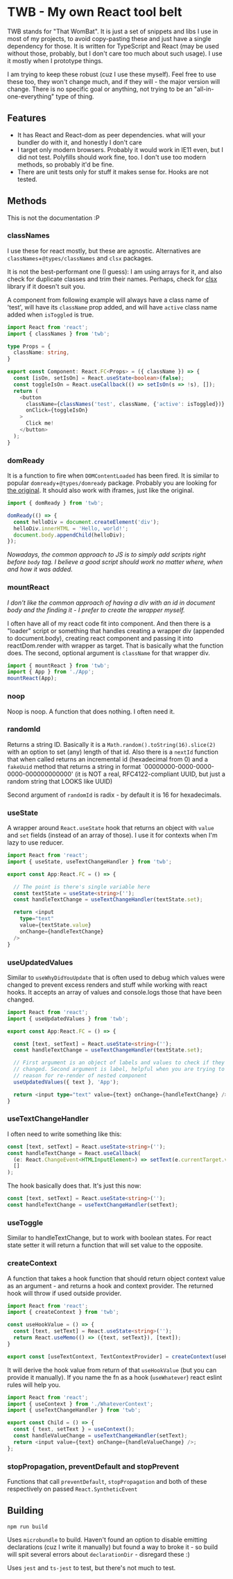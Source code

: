 # TWB - My own React tool belt

TWB stands for "That WomBat". It is just a set of snippets and libs I use in
most of my projects, to avoid copy-pasting these and just have a single
dependency for those. It is written for TypeScript and React (may be used
without those, probably, but I don't care too much about such usage). I use it
mostly when I prototype things.

I am trying to keep these robust (cuz I use these myself). Feel free to use
these too, they won't change much, and if they will - the major version will
change. There is no specific goal or anything, not trying to be an
"all-in-one-everything" type of thing.

## Features

- It has React and React-dom as peer dependencies. what will your bundler do
with it, and honestly I don't care
- I target only modern browsers. Probably it would work in IE11 even, but I did
not test. Polyfills should work fine, too. I don't use too modern methods, so
probably it'd be fine.
- There are unit tests only for stuff it makes sense for. Hooks are not tested.

## Methods

This is not the documentation :P

### classNames

I use these for react mostly, but these are agnostic. Alternatives are
`classNames`+`@types/classNames` and `clsx` packages.

It is not the best-performant one (I guess): I am using arrays for it, and also
check for duplicate classes and trim their names. Perhaps, check for
[clsx](https://www.npmjs.com/package/clsx) library if it doesn't suit you.

A component from following example will always have a class name of 'test', will
have its `className` prop added, and will have `active` class name added when
`isToggled` is true.

```typeScript
import React from 'react';
import { classNames } from 'twb';

type Props = {
  className: string,
}

export const Component: React.FC<Props> = ({ className }) => {
  const [isOn, setIsOn] = React.useState<boolean>(false);
  const toggleIsOn = React.useCallback(() => setIsOn(s => !s), []);
  return (
    <button
      className={classNames('test', className, {'active': isToggled})}
      onClick={toggleIsOn}
    >
      Click me!
    </button>
  );
}
```

### domReady

It is a function to fire when `DOMContentLoaded` has been fired. It is similar
to popular `domready`+`@types/domready` package. Probably you are looking for
[the original](https://www.npmjs.com/package/domready). It should also work with
iframes, just like the original.

```typeScript
import { domReady } from 'twb';

domReady(() => {
  const helloDiv = document.createElement('div');
  helloDiv.innerHTML = 'Hello, world!';
  document.body.appendChild(helloDiv);
});
```

_Nowadays, the common approach to JS is to simply add scripts right before
`body` tag. I believe a good script should work no matter where, when and how it
was added._

### mountReact

_I don't like the common approach of having a div with an id in document body
and the finding it - I prefer to create the wrapper myself._

I often have all of my react code fit into component. And then there is a
"loader" script or something that handles creating a wrapper div (appended to
document.body), creating react component and passing it into reactDom.render
with wrapper as target. That is basically what the function does. The second,
optional argument is `className` for that wrapper div.

```typeScript
import { mountReact } from 'twb';
import { App } from './App';
mountReact(App);
```

### noop

Noop is noop. A function that does nothing. I often need it.

### randomId

Returns a string ID. Basically it is a `Math.random().toString(16).slice(2)`
with an option to set (any) length of that id. Also there is a `nextId` function
that when called returns an incremental id (hexadecimal from 0) and a `fakeUuid`
method that returns a string in format `00000000-0000-0000-0000-000000000000'
(it is NOT a real, RFC4122-compliant UUID, but just a random string that LOOKS
like UUID)

Second argument of `randomId` is radix - by default it is 16 for hexadecimals.

### useState

A wrapper around `React.useState` hook that returns an object with `value` and
`set` fields (instead of an array of those). I use it for contexts when I'm lazy
to use reducer.

```typeScript
import React from 'react';
import { useState, useTextChangeHandler } from 'twb';

export const App:React.FC = () => {

  // The point is there's single variable here
  const textState = useState<string>('');
  const handleTextChange = useTextChangeHandler(textState.set);

  return <input
    type="text"
    value={textState.value}
    onChange={handleTextChange}
  />
}

```

### useUpdatedValues

Similar to `useWhyDidYouUpdate` that is often used to debug which values were
changed to prevent excess renders and stuff while working with react hooks. It
accepts an array of values and console.logs those that have been changed.

```typeScript
import React from 'react';
import { useUpdatedValues } from 'twb';

export const App:React.FC = () => {

  const [text, setText] = React.useState<string>('');
  const handleTextChange = useTextChangeHandler(textState.set);

  // First argument is an object of labels and values to check if they were
  // changed. Second argument is label, helpful when you are trying to track
  // reason for re-render of nested component
  useUpdatedValues({ text }, 'App');

  return <input type="text" value={text} onChange={handleTextChange} />
}
```

### useTextChangeHandler

I often need to write something like this:

```typeScript
const [text, setText] = React.useState<string>('');
const handleTextChange = React.useCallback(
  (e: React.ChangeEvent<HTMLInputElement>) => setText(e.currentTarget.value),
  []
);
```

The hook basically does that. It's just this now:

```typeScript
const [text, setText] = React.useState<string>('');
const handleTextChange = useTextChangeHandler(setText);
```

### useToggle

Similar to handleTextChange, but to work with boolean states. For react state
setter it will return a function that will set value to the opposite.

### createContext

A function that takes a hook function that should return object context value as an argument - and returns a hook and
context provider. The returned hook will throw if used outside provider.

```typeScript
import React from 'react';
import { createContext } from 'twb';

const useHookValue = () => {
  const [text, setText] = React.useState<string>('');
  return React.useMemo(() => ({text, setText}), [text]);
}

export const [useTextContext, TextContextProvider] = createContext(useHookValue);
```

It will derive the hook value from return of that `useHookValue` (but you can provide it manually). If you name the fn
as a hook (`useWhatever`) react eslint rules will help you.

```typeScript
import React from 'react';
import { useContext } from './WhateverContext';
import { useTextChangeHandler } from 'twb';

export const Child = () => {
  const { text, setText } = useContext();
  const handleValueChange = useTextChangeHandler(setText);
  return <input value={text} onChange={handleValueChange} />;
};
```

### stopPropagation, preventDefault and stopPrevent

Functions that call `preventDefault`, `stopPropagation` and both of these respectively
on passed `React.SyntheticEvent`

## Building

`npm run build`

Uses `microbundle` to build. Haven't found an option to disable emitting
declarations (cuz I write it manually) but found a way to broke it - so build
will spit several errors about `declarationDir` - disregard these :)

Uses `jest` and `ts-jest` to test, but there's not much to test.
